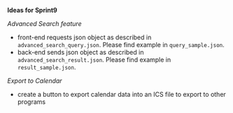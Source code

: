 **Ideas for Sprint9**

*Advanced Search feature*
- front-end requests json object as described in `advanced_search_query.json`. Please find example in `query_sample.json`.
- back-end sends json object as described in `advanced_search_result.json`. Please find example in `result_sample.json`.

*Export to Calendar*
- create a button to export calendar data into an ICS file to export to other programs
